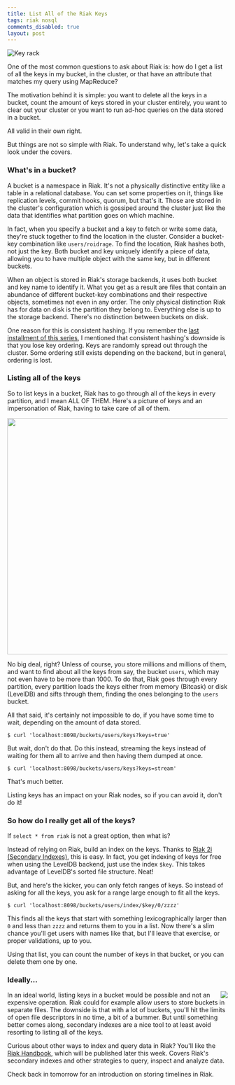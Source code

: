 ```yaml
---
title: List All of the Riak Keys
tags: riak nosql
comments_disabled: true
layout: post
---
```

![Key rack](https://img.skitch.com/20111213-tkydhksqa79dwhc5ikb9n9g14j.png)

One of the most common questions to ask about Riak is: how do I get a list of all
the keys in my bucket, in the cluster, or that have an attribute that matches my
query using MapReduce?

The motivation behind it is simple: you want to delete all the keys in a bucket,
count the amount of keys stored in your cluster entirely, you want to clear out your
cluster or you want to run ad-hoc queries on the data stored in a bucket.

All valid in their own right.

But things are not so simple with Riak. To understand why, let's take a quick
look under the covers.

### What's in a bucket?

A bucket is a namespace in Riak. It's not a physically distinctive entity like a
table in a relational database. You can set some properties on it, things like
replication levels, commit hooks, quorum, but that's it. Those are stored in the
cluster's configuration which is gossiped around the cluster just like the data
that identifies what partition goes on which machine.

In fact, when you specify a bucket and a key to fetch or write some data,
they're stuck together to find the location in the cluster. Consider a
bucket-key combination like `users/roidrage`. To find the location, Riak hashes
both, not just the key. Both bucket and key uniquely identify a piece of data,
allowing you to have multiple object with the same key, but in different
buckets.

When an object is stored in Riak's storage backends, it uses both bucket and key
name to identify it. What you get as a result are files that contain an
abundance of different bucket-key combinations and their respective objects,
sometimes not even in any order. The only physical distinction Riak has for data
on disk is the partition they belong to. Everything else is up to the storage
backend. There's no distinction between buckets on disk.

One reason for this is consistent hashing. If you remember the [last installment
of this series](/2011/12/9/the-magic-of-consistent-hashing.html), I mentioned
that consistent hashing's downside is that you lose key ordering. Keys are
randomly spread out through the cluster. Some ordering still exists depending on
the backend, but in general, ordering is lost.

### Listing all of the keys

So to list keys in a bucket, Riak has to go through all of the keys in every
partition, and I mean ALL OF THEM. Here's a picture of keys and an impersonation
of Riak, having to take care of all of them.

<img src="https://img.skitch.com/20111213-g2ju8pdeefu4ns5q6j7m8smdr1.png" width="540"/>

No big deal, right? Unless of course, you store millions and millions of them,
and want to find about all the keys from say, the bucket `users`, which may not
even have to be more than 1000. To do that, Riak goes through every partition,
every partition loads the keys either from memory (Bitcask) or disk (LevelDB)
and sifts through them, finding the ones belonging to the `users` bucket.

All that said, it's certainly not impossible to do, if you have some time to
wait, depending on the amount of data stored.

    $ curl 'localhost:8098/buckets/users/keys?keys=true'

But wait, don't do that. Do this instead, streaming the keys instead of waiting
for them all to arrive and then having them dumped at once.


    $ curl 'localhost:8098/buckets/users/keys?keys=stream'

That's much better.

Listing keys has an impact on your Riak nodes, so if you can avoid it, don't do
it!

### So how do I really get all of the keys?

If `select * from riak` is not a great option, then what is?

Instead of relying on Riak, build an index on the keys. Thanks to [Riak 2i
(Secondary Indexes)](http://wiki.basho.com/Secondary-Indexes.html), this is
easy. In fact, you get indexing of keys for free when using the LevelDB backend,
just use the index `$key`. This takes advantage of LevelDB's sorted file
structure. Neat!

But, and here's the kicker, you can only fetch ranges of keys. So instead of
asking for all the keys, you ask for a range large enough to fit all the keys.

    $ curl 'localhost:8098/buckets/users/index/$key/0/zzzz'

This finds all the keys that start with something lexicographically larger than
`0` and less than `zzzz` and returns them to you in a list. Now there's a slim
chance you'll get users with names like that, but I'll leave that exercise, or
proper validations, up to you.

Using that list, you can count the number of keys in that bucket, or you can
delete them one by one.

### Ideally...

<a href="http://riakhandbook.com"><img src="https://img.skitch.com/20111213-jks6gqhww79y172qcdsdwpgbgu.png" style="float:right; margin-left: 10px;"></a>

In an ideal world, listing keys in a bucket would be possible and not an
expensive operation. Riak could for example allow users to store buckets in
separate files. The downside is that with a lot of buckets, you'll hit the
limits of open file descriptors in no time, a bit of a bummer. But until
something better comes along, secondary indexes are a nice tool to at least
avoid resorting to listing all of the keys.

Curious about other ways to index and query data in Riak? You'll like the [Riak
Handbook](http://riakhandbook.com), which will be published later this
week. Covers Riak's secondary indexes and other strategies to query, inspect and
analyze data.

Check back in tomorrow for an introduction on storing timelines in Riak.
